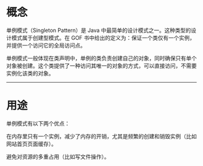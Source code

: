 # 概念
单例模式（Singleton Pattern）是 Java 中最简单的设计模式之一。这种类型的设计模式属于创建型模式。在 GOF 书中给出的定义为：保证一个类仅有一个实例，并提供一个访问它的全局访问点。

单例模式一般体现在类声明中，单例的类负责创建自己的对象，同时确保只有单个对象被创建。这个类提供了一种访问其唯一的对象的方式，可以直接访问，不需要实例化该类的对象。

-------

# 用途
单例模式有以下两个优点：

在内存里只有一个实例，减少了内存的开销，尤其是频繁的创建和销毁实例（比如网站首页页面缓存）。

避免对资源的多重占用（比如写文件操作）。